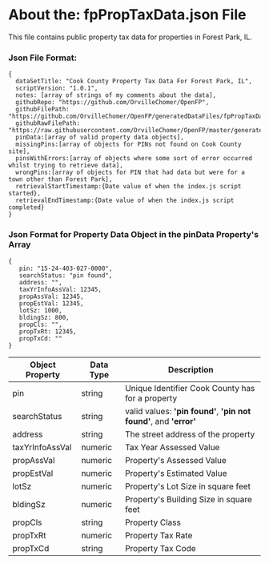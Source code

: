 # About the:   fpPropTaxData.json    File
This file contains public property tax data for properties in Forest Park, IL.

### Json File Format:
```
{
  dataSetTitle: "Cook County Property Tax Data For Forest Park, IL",
  scriptVersion: "1.0.1",
  notes: [array of strings of my comments about the data],
  githubRepo: "https://github.com/OrvilleChomer/OpenFP",
  githubFilePath: "https://github.com/OrvilleChomer/OpenFP/generatedDataFiles/fpPropTaxData.json",
  githubRawFilePath: "https://raw.githubusercontent.com/OrvilleChomer/OpenFP/master/generatedDataFiles/fpPropTaxData.json",
  pinData:[array of valid property data objects],
  missingPins:[array of objects for PINs not found on Cook County site],  
  pinsWithErrors:[array of objects where some sort of error occurred whilst trying to retrieve data],
  wrongPins:[array of objects for PIN that had data but were for a town other than Forest Park],
  retrievalStartTimestamp:{Date value of when the index.js script started},
  retrievalEndTimestamp:{Date value of when the index.js script completed}  
}
```

### Json Format for Property Data Object in the pinData Property's Array
```
{
   pin: "15-24-403-027-0000",
   searchStatus: "pin found",
   address: "",
   taxYrInfoAssVal: 12345,
   propAssVal: 12345,
   propEstVal: 12345,
   lotSz: 1000,
   bldingSz: 800,
   propCls: "",
   propTxRt: 12345,
   propTxCd: ""
}
```
| Object Property | Data Type | Description |
| --- | --- | --- |
| pin | string | Unique Identifier Cook County has for a property |
| searchStatus | string | valid values: **'pin found'**, **'pin not found'**, and **'error'** |
| address | string | The street address of the property |
| taxYrInfoAssVal | numeric | Tax Year Assessed Value |
| propAssVal | numeric | Property's Assessed Value |
| propEstVal | numeric | Property's Estimated Value |
| lotSz | numeric | Property's Lot Size in square feet |
| bldingSz | numeric | Property's Building Size in square feet |
| propCls | string | Property Class |
| propTxRt | numeric | Property Tax Rate |
| propTxCd | string | Property Tax Code |


